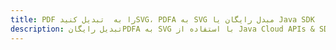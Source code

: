 ---title: PDF را به  تبدیل کنیدSVG، PDFA به SVG مبدل رایگان یا Java SDKdescription: تبدیل رایگانPDFA به SVG با استفاده از Java Cloud APIs & SDK همچنین اسناد PDF را در Cloud ایجاد، ویرایش و رندر کنید.---